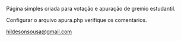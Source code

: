 Página simples criada para votação e apuração de gremio estudantil.

Configurar o arquivo apura.php
verifique os comentarios.

hildesonsousa@gmail.com